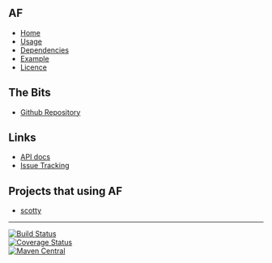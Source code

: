 ## AF
- [Home]()
- [Usage](#docs/usage)
- [Dependencies](#docs/dependencies)
- [Example](#docs/example)
- [Licence](#docs/LICENSE)

## The Bits
- [Github Repository](http://github.com/nwillc/almost-functional)

## Links
- [API docs](./apidocs)
- [Issue Tracking](https://github.com/nwillc/almost-functional/issues)

## Projects that using AF
- [scotty](http://nwillc.github.io/scotty)

-------
[![Build Status](https://travis-ci.org/nwillc/almost-functional.svg?branch=master)](https://travis-ci.org/nwillc/almost-functional)
<br/>
[![Coverage Status](https://coveralls.io/repos/nwillc/almost-functional/badge.svg?branch=master)](https://coveralls.io/r/nwillc/almost-functional?branch=master)
<br/>
[![Maven Central](https://maven-badges.herokuapp.com/maven-central/com.github.nwillc/almost-functional/badge.svg)](https://maven-badges.herokuapp.com/maven-central/com.github.nwillc/almost-functional)
